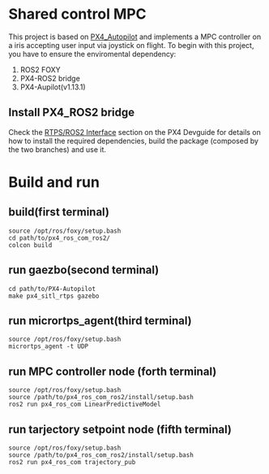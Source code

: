 # Shared control MPC

This project is based on [PX4_Autopilot](https://github.com/PX4/PX4-Autopilot) and implements a MPC controller on a iris accepting user input via joystick on flight. To begin with this project, you have to ensure the enviromental dependency:

1. ROS2 FOXY
2. PX4-ROS2 bridge
3. PX4-Aupilot(v1.13.1)

## Install PX4_ROS2 bridge

Check the [RTPS/ROS2 Interface](https://dev.px4.io/en/middleware/micrortps.html) section on the PX4 Devguide for details on how to install the required dependencies, build the package (composed by the two branches) and use it.

# Build and run
## build(first terminal)
```
source /opt/ros/foxy/setup.bash
cd path/to/px4_ros_com_ros2/
colcon build
```

## run gaezbo(second terminal)
```
cd path/to/PX4-Autopilot
make px4_sitl_rtps gazebo
```

## run micrortps_agent(third terminal)
```
source /opt/ros/foxy/setup.bash
micrortps_agent -t UDP
```

## run MPC controller node (forth terminal)
```
source /opt/ros/foxy/setup.bash
source /path/to/px4_ros_com_ros2/install/setup.bash
ros2 run px4_ros_com LinearPredictiveModel
```

## run tarjectory setpoint node (fifth terminal)
```
source /opt/ros/foxy/setup.bash
source /path/to/px4_ros_com_ros2/install/setup.bash
ros2 run px4_ros_com trajectory_pub
```
